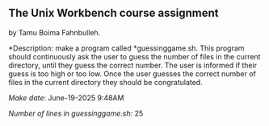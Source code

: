 
## The Unix Workbench course assignment
by Tamu Boima Fahnbulleh.

*Description: make a program called *guessinggame.sh. This program should continuously ask the user to guess the number of files in the current directory, until they guess the correct number. The user is informed if their guess is too high or too low. Once the user guesses the correct number of files in the current directory they should be congratulated.

*Make date*: June-19-2025 9:48AM

*Number of lines in guessinggame.sh:* 25
